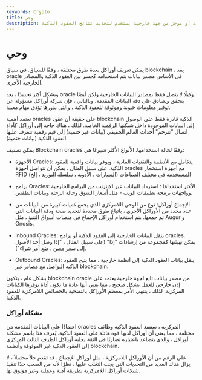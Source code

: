 ```yaml
---
keywords: Crypto
title: وحي
description: وحي. مصدر بيانات أو موجز من جهة خارجية يستخدم لتحديد نتائج العقود الذكية.
---
```


# وحي
يمكن تعريف أوراكل بعدة طرق مختلفة ، وفقًا للسياق. في سياق blockchain ، يعد oracle في الأساس مصدر بيانات يتم استخدامه كجسر بين العقود الذكية والمصادر الخارجية الأخرى.

وبشكل أكثر تحديدًا ، يعد oracle وكيلًا لا يتصل فقط بمصادر البيانات الخارجية ولكن أيضًا يتحقق ويصادق على دقة البيانات المقدمة. وبالتالي ، فإن شركة أوراكل مسؤولة عن توفير معلومات حيوية وموثوقة للعقود الذكية ، والتي بدورها تؤدي مهام معينة.

تعتمد أهمية oracles على حقيقة أن عقود blockchain الذكية قادرة فقط على الوصول إلى البيانات الموجودة داخل شبكتها الرقمية الخاصة. لذلك ، هناك حاجة إلى أوراكل كأداة اتصال "تترجم" أحداث العالم الحقيقي (بيانات غير حتمية) إلى قيم رقمية تتعرف عليها العقود الذكية (بيانات حتمية).

يمكن تصنيف Blockchain oracles وفقًا لحالة استخدامها. الأنواع الأكثر شيوعًا هي:

- الأجهزة Oracles: يتكامل مع الأنظمة والتقنيات المادية ، ويوفر بيانات واقعية للعقود الذكية. على سبيل المثال ، يمكن أن تتواصل أجهزة oracles مع أجهزة استشعار RFID المستخدمة في مختلف الصناعات (السيارات ، الأدوية ، سلسلة التوريد ، إلخ)

- برامج Oracles: الأكثر استخدامًا ؛ استرداد البيانات عبر الإنترنت من البرامج الخارجية وواجهات برمجة تطبيقات الويب - مثل أسعار السوق وحالة الرحلة وبيانات الطقس.

- الإجماع أوراكل: نوع من الوحي اللامركزي الذي يجمع كميات كبيرة من البيانات من عدد محدد من الأوراكل الأخرى ، باتباع طرق محددة لتحديد صحة ودقة البيانات التي تم جمعها. يتم استخدام أوراكل الإجماع في منصات أسواق التنبؤ ، مثل Augur و Gnosis.

- Inbound Oracles: ينقل البيانات الخارجية إلى العقود الذكية أو برامج oracles. يمكن تهيئتها كمجموعة من إرشادات "إذا" (على سبيل المثال ، "إذا وصل أحد الأصول إلى سعر معين ، ضع أمر شراء").

- Outbound Oracles: ينقل بيانات العقود الذكية إلى أنظمة خارجية ، مما يتيح للعقود الذكية التواصل مع مصادر غير blockchain.

بشكل عام ، يتكون blockchain oracle من مصدر بيانات تابع لجهة خارجية يعتمد على إذن خارجي للعمل بشكل صحيح ، مما يعني أنها عادة ما تكون أداة توفرها الكيانات المركزية. لذلك ، ينتهي الأمر بمعظم الأوراكل بالتضحية بالخصائص اللامركزية للعقود الذكية.

### مشكلة أوراكل

اعتمادًا على البيانات المقدمة من oracles المركزية ، ستنفذ العقود الذكية وظائف مختلفة ، مما يعني أن أوراكل لديها قوة هائلة على العقود الذكية. يُعرف هذا باسم مشكلة أوراكل ، والذي يتصاعد باعتباره تضاربًا في الثقة يجلبه أوراكل الطرف الثالث المركزي إلى العقود الذكية غير الموثوقة وأنظمة blockchain.

على الرغم من أن الأوراكل اللامركزية ، مثل أوراكل الإجماع ، قد تقدم حلاً محتملاً ، لا يزال هناك العديد من التحديات التي يجب التغلب عليها ، نظرًا لأنه من الصعب جدًا تنفيذ شبكات أوراكل اللامركزية بطريقة آمنة وعملية وغير موثوق بها.

